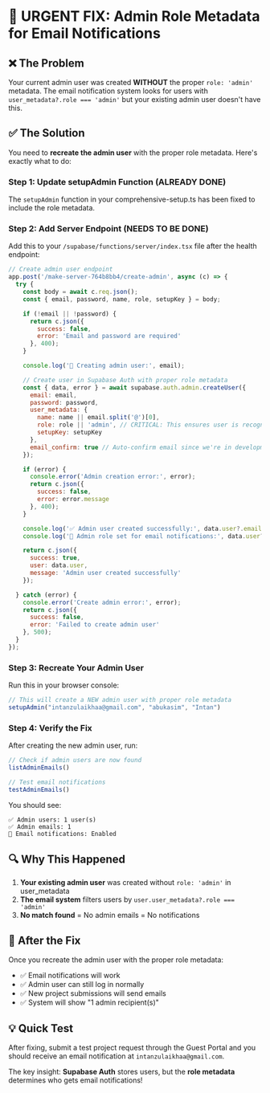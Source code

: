 # 🔧 URGENT FIX: Admin Role Metadata for Email Notifications

## ❌ The Problem

Your current admin user was created **WITHOUT** the proper `role: 'admin'` metadata. The email notification system looks for users with `user_metadata?.role === 'admin'` but your existing admin user doesn't have this.

## ✅ The Solution

You need to **recreate the admin user** with the proper role metadata. Here's exactly what to do:

### Step 1: Update setupAdmin Function (ALREADY DONE)

The `setupAdmin` function in your comprehensive-setup.ts has been fixed to include the role metadata.

### Step 2: Add Server Endpoint (NEEDS TO BE DONE)

Add this to your `/supabase/functions/server/index.tsx` file after the health endpoint:

```javascript
// Create admin user endpoint
app.post('/make-server-764b8bb4/create-admin', async (c) => {
  try {
    const body = await c.req.json();
    const { email, password, name, role, setupKey } = body;

    if (!email || !password) {
      return c.json({ 
        success: false, 
        error: 'Email and password are required' 
      }, 400);
    }

    console.log('👤 Creating admin user:', email);

    // Create user in Supabase Auth with proper role metadata
    const { data, error } = await supabase.auth.admin.createUser({
      email: email,
      password: password,
      user_metadata: { 
        name: name || email.split('@')[0],
        role: role || 'admin', // CRITICAL: This ensures user is recognized for email notifications
        setupKey: setupKey
      },
      email_confirm: true // Auto-confirm email since we're in development
    });

    if (error) {
      console.error('Admin creation error:', error);
      return c.json({ 
        success: false, 
        error: error.message 
      }, 400);
    }

    console.log('✅ Admin user created successfully:', data.user?.email);
    console.log('📧 Admin role set for email notifications:', data.user?.user_metadata?.role);

    return c.json({ 
      success: true, 
      user: data.user,
      message: 'Admin user created successfully' 
    });

  } catch (error) {
    console.error('Create admin error:', error);
    return c.json({ 
      success: false, 
      error: 'Failed to create admin user' 
    }, 500);
  }
});
```

### Step 3: Recreate Your Admin User

Run this in your browser console:

```javascript
// This will create a NEW admin user with proper role metadata
setupAdmin("intanzulaikhaa@gmail.com", "abukasim", "Intan")
```

### Step 4: Verify the Fix

After creating the new admin user, run:

```javascript
// Check if admin users are now found
listAdminEmails()

// Test email notifications
testAdminEmails()
```

You should see:
```
✅ Admin users: 1 user(s)
✅ Admin emails: 1
📧 Email notifications: Enabled
```

## 🔍 Why This Happened

1. **Your existing admin user** was created without `role: 'admin'` in user_metadata
2. **The email system** filters users by `user.user_metadata?.role === 'admin'`
3. **No match found** = No admin emails = No notifications

## 🎯 After the Fix

Once you recreate the admin user with the proper role metadata:
- ✅ Email notifications will work
- ✅ Admin user can still log in normally  
- ✅ New project submissions will send emails
- ✅ System will show "1 admin recipient(s)"

## 💡 Quick Test

After fixing, submit a test project request through the Guest Portal and you should receive an email notification at `intanzulaikhaa@gmail.com`.

The key insight: **Supabase Auth** stores users, but the **role metadata** determines who gets email notifications!